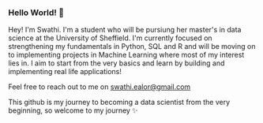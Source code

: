 ### Hello World! 👀

Hey! I'm Swathi. I'm a student who will be pursiung her master's in data science at the University of Sheffield. I'm currently focused on strengthening my fundamentals in Python, SQL and R and will be moving on to implementing projects in Machine Learning where most of my interest lies in. I aim to start from the very basics and learn by building and implementing real life applications!

Feel free to reach out to me on swathi.ealor@gmail.com

This github is my journey to becoming a data scientist from the very beginning, so welcome to my journey ✨


